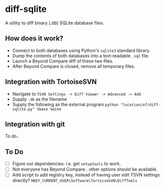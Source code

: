# diff-sqlite
A utility to diff binary (.db) SQLite database files.

## How does it work?
- Connect to both databases using Python's `sqlite3` standard library.
- Dump the contents of both databases into a text-readable `.sql` file.
- Launch a Beyond Compare diff of these two files.
- After Beyond Compare is closed, remove all temporary files.

## Integration with TortoiseSVN
- Navigate to `TSVN Settings -> Diff Viewer -> Advanced -> Add`
- Supply `.db` as the filename
- Supply the following as the external program `python "location/of/diff-sqlite.py" %base %mine`

## Integration with git
To do..

## To Do
- [ ] Figure out dependencies: i.e. get `setuptools` to work.
- [ ] Not everyone has Beyond Compare.. other options should be available.
- [ ] Add script to add registry key, instead of having user edit TSVN settings directly?
`HKEY_CURRENT_USER\Software\TortoiseSVN\DiffTools`